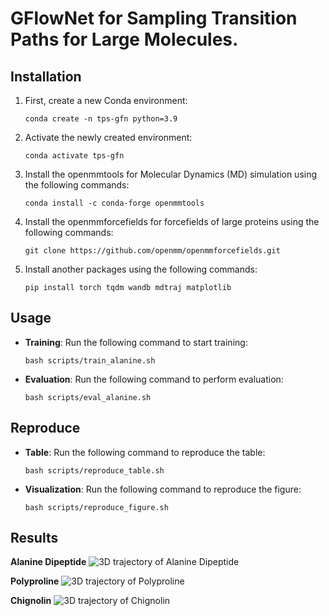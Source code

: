 # GFlowNet for Sampling Transition Paths for Large Molecules.

## Installation

1. First, create a new Conda environment:
    ```
    conda create -n tps-gfn python=3.9
    ```

2. Activate the newly created environment:
    ```
    conda activate tps-gfn
    ```

4. Install the openmmtools for Molecular Dynamics (MD) simulation using the following commands:
    ```
    conda install -c conda-forge openmmtools
    ```

5. Install the openmmforcefields for forcefields of large proteins using the following commands:
    ```
    git clone https://github.com/openmm/openmmforcefields.git
    ```
6. Install another packages using the following commands:
    ```
    pip install torch tqdm wandb mdtraj matplotlib
    ```

## Usage

- **Training**: Run the following command to start training:
    ```
    bash scripts/train_alanine.sh
    ```

- **Evaluation**: Run the following command to perform evaluation:
    ```
    bash scripts/eval_alanine.sh
    ```

## Reproduce

- **Table**: Run the following command to reproduce the table:
    ```
    bash scripts/reproduce_table.sh
    ```

- **Visualization**: Run the following command to reproduce the figure:
    ```
    bash scripts/reproduce_figure.sh
    ```

## Results

**Alanine Dipeptide**
![3D trajectory of Alanine Dipeptide](alanine.gif)

**Polyproline**
![3D trajectory of Polyproline](poly.gif)

**Chignolin**
![3D trajectory of Chignolin](chignolin.gif)
